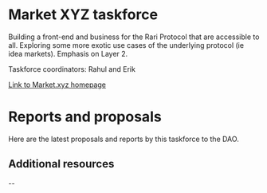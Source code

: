 # Market XYZ taskforce

Building a front-end and business for the Rari Protocol that are accessible to all. Exploring some more exotic use cases of the underlying protocol (ie idea markets). Emphasis on Layer 2.

Taskforce coordinators: Rahul and Erik

[Link to Market.xyz homepage](market.xyz)

# Reports and proposals

Here are the latest proposals and reports by this taskforce to the DAO.

## Additional resources

--
